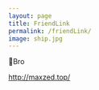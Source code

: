 ```yaml
---
layout: page
title: FriendLink
permalink: /friendLink/
image: ship.jpg
---
```


🐻Bro

http://maxzed.top/